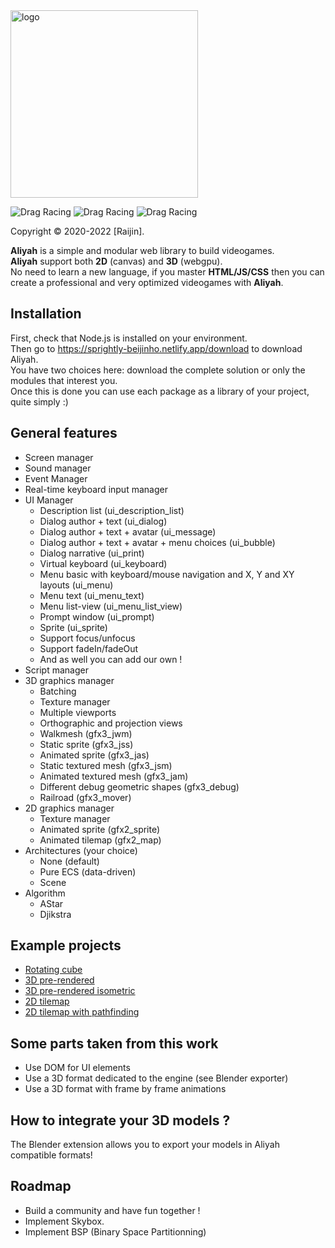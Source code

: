 <img src="https://sprightly-beijinho.netlify.app/assets/images/logo-9849da864a27064e12d65e3ceffb5488.jpg" alt="logo" width="300"/>

![Drag Racing](https://img.shields.io/badge/lang-javascript-f39f37) ![Drag Racing](https://img.shields.io/badge/npm-v1.0.1-blue) ![Drag Racing](https://img.shields.io/badge/release-v1.1.3-blue)

Copyright © 2020-2022 [Raijin].

**Aliyah** is a simple and modular web library to build videogames.    
**Aliyah** support both **2D** (canvas) and **3D** (webgpu).    
No need to learn a new language, if you master **HTML/JS/CSS** then you can create a professional and very optimized videogames with **Aliyah**.

## Installation
First, check that Node.js is installed on your environment.    
Then go to https://sprightly-beijinho.netlify.app/download to download Aliyah.    
You have two choices here: download the complete solution or only the modules that interest you.    
Once this is done you can use each package as a library of your project, quite simply :)

## General features
- Screen manager
- Sound manager
- Event Manager
- Real-time keyboard input manager
- UI Manager
    - Description list (ui_description_list)
    - Dialog author + text (ui_dialog)
    - Dialog author + text + avatar (ui_message)
    - Dialog author + text + avatar + menu choices (ui_bubble)
    - Dialog narrative (ui_print)
    - Virtual keyboard (ui_keyboard)
    - Menu basic with keyboard/mouse navigation and X, Y and XY layouts (ui_menu)
    - Menu text (ui_menu_text)
    - Menu list-view (ui_menu_list_view)
    - Prompt window (ui_prompt)
    - Sprite (ui_sprite)
    - Support focus/unfocus
    - Support fadeIn/fadeOut
    - And as well you can add our own !
- Script manager
- 3D graphics manager
    - Batching
    - Texture manager
    - Multiple viewports
    - Orthographic and projection views
    - Walkmesh (gfx3_jwm)
    - Static sprite (gfx3_jss)
    - Animated sprite (gfx3_jas)
    - Static textured mesh (gfx3_jsm)
    - Animated textured mesh (gfx3_jam)
    - Different debug geometric shapes (gfx3_debug)
    - Railroad (gfx3_mover)
- 2D graphics manager
    - Texture manager
    - Animated sprite (gfx2_sprite)
    - Animated tilemap (gfx2_map)
- Architectures (your choice)
    - None (default)
    - Pure ECS (data-driven)
    - Scene
- Algorithm
    - AStar
    - Djikstra

## Example projects
- [Rotating cube](https://sprightly-beijinho.netlify.app/samples/rotating-cube/)
- [3D pre-rendered](https://sprightly-beijinho.netlify.app/samples/prerendered/)
- [3D pre-rendered isometric](https://sprightly-beijinho.netlify.app/samples/prerendered-isometric/)
- [2D tilemap](https://sprightly-beijinho.netlify.app/samples/tilemap/)
- [2D tilemap with pathfinding](https://sprightly-beijinho.netlify.app/samples/tilemap-pathfinding/)

## Some parts taken from this work
- Use DOM for UI elements
- Use a 3D format dedicated to the engine (see Blender exporter)
- Use a 3D format with frame by frame animations

## How to integrate your 3D models ?
The Blender extension allows you to export your models in Aliyah compatible formats!

## Roadmap
- Build a community and have fun together !
- Implement Skybox.
- Implement BSP (Binary Space Partitionning)